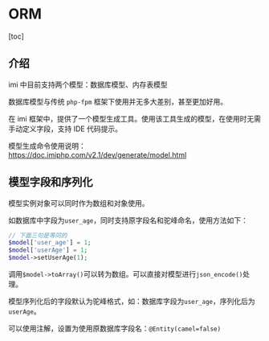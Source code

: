 # ORM

[toc]

## 介绍

imi 中目前支持两个模型：数据库模型、内存表模型

数据库模型与传统 `php-fpm` 框架下使用并无多大差别，甚至更加好用。

在 imi 框架中，提供了一个模型生成工具。使用该工具生成的模型，在使用时无需手动定义字段，支持 IDE 代码提示。

模型生成命令使用说明：<https://doc.imiphp.com/v2.1/dev/generate/model.html>

## 模型字段和序列化

模型实例对象可以同时作为数组和对象使用。

如数据库中字段为`user_age`，同时支持原字段名和驼峰命名，使用方法如下：

```php
// 下面三句是等同的
$model['user_age'] = 1;
$model['userAge'] = 1;
$model->setUserAge(1);
```

调用`$model->toArray()`可以转为数组。可以直接对模型进行`json_encode()`处理。

模型序列化后的字段默认为驼峰格式，如：数据库字段为`user_age`，序列化后为`userAge`。

可以使用注解，设置为使用原数据库字段名：`@Entity(camel=false)`